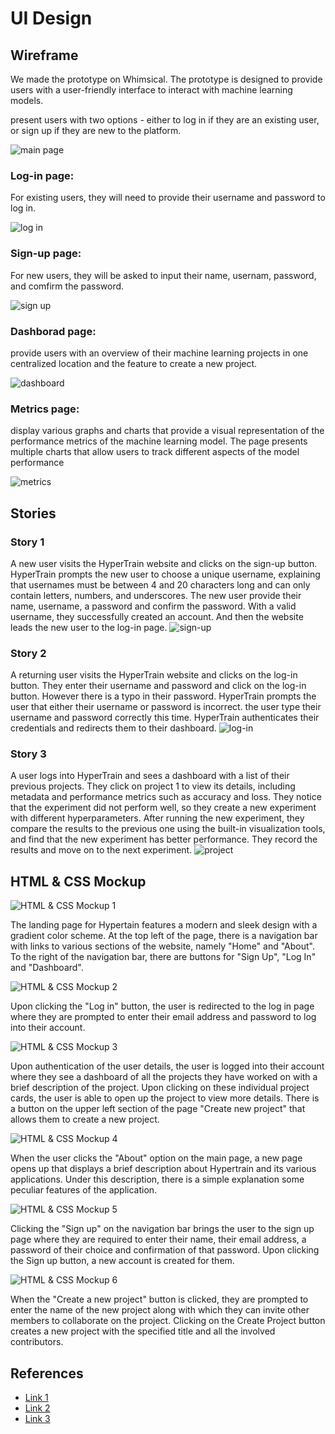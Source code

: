 # UI Design

## Wireframe

We made the prototype on Whimsical. The prototype is designed to provide users with a user-friendly interface to interact with machine learning models.


present users with two options - either to log in if they are an existing user, or sign up if they are new to the platform. 

![main page](https://github.com/umass-cs-326-s23/326-project-repo-team-45-1/blob/main/image/Screenshot_2023-04-03_at_3.46.48_PM.png)

### Log-in page:

For existing users, they will need to provide their username and password to log in.

![log in](https://github.com/umass-cs-326-s23/326-project-repo-team-45-1/blob/main/image/Screenshot_2023-04-03_at_3.47.05_PM.png)

### Sign-up page:

For new users, they will be asked to input their name, usernam, password, and comfirm the password.

![sign up](https://github.com/umass-cs-326-s23/326-project-repo-team-45-1/blob/main/image/Screenshot_2023-04-03_at_3.46.58_PM.png)

### Dashborad page:

provide users with an overview of their machine learning projects in one centralized location and the feature to create a new project.

![dashboard](https://github.com/umass-cs-326-s23/326-project-repo-team-45-1/blob/main/image/Screenshot_2023-04-03_at_3.47.13_PM.png)

### Metrics page:

display various graphs and charts that provide a visual representation of the performance metrics of the machine learning model. The page presents multiple charts that allow users to track different aspects of the model performance

![metrics](https://github.com/umass-cs-326-s23/326-project-repo-team-45-1/blob/main/image/Screenshot_2023-04-03_at_3.47.56_PM.png)

## Stories

### Story 1

A new user visits the HyperTrain website and clicks on the sign-up button. HyperTrain prompts the new user to choose a unique username, explaining that usernames must be between 4 and 20 characters long and can only contain letters, numbers, and underscores. The new user provide their name, username, a password and confirm the password. With a valid username, they successfully created an account. And then the website leads the new user to the log-in page.
![sign-up](https://github.com/umass-cs-326-s23/326-project-repo-team-45-1/blob/main/image/story1.jpg)

### Story 2

A returning user visits the HyperTrain website and clicks on the log-in button. They enter their username and password and click on the log-in button. However there is a typo in their password. HyperTrain prompts the user that either their username or password is incorrect.
the user type their username and password correctly this time. HyperTrain authenticates their credentials and redirects them to their dashboard.
![log-in](https://github.com/umass-cs-326-s23/326-project-repo-team-45-1/blob/main/image/story2.jpg)

### Story 3

A user logs into HyperTrain and sees a dashboard with a list of their previous projects. They click on project 1 to view its details, including metadata and performance metrics such as accuracy and loss. They notice that the experiment did not perform well, so they create a new experiment with different hyperparameters. After running the new experiment, they compare the results to the previous one using the built-in visualization tools, and find that the new experiment has better performance. They record the results and move on to the next experiment.
![project](https://github.com/umass-cs-326-s23/326-project-repo-team-45-1/blob/main/image/story3.jpg)


## HTML & CSS Mockup

![HTML & CSS Mockup 1](https://github.com/umass-cs-326-s23/326-project-repo-team-45-1/blob/main/Mockup%20Screenshots/1.png)

The landing page for Hypertain features a modern and sleek design with a gradient color scheme. At the top left of the page, there is a navigation bar with links to various sections of the website, namely "Home" and "About". To the right of the navigation bar, there are buttons for "Sign Up", "Log In" and "Dashboard".

![HTML & CSS Mockup 2](https://github.com/umass-cs-326-s23/326-project-repo-team-45-1/blob/main/Mockup%20Screenshots/2.png)

Upon clicking the "Log in" button, the user is redirected to the log in page where they are prompted to enter their email address and password to log into their account. 

![HTML & CSS Mockup 3](https://github.com/umass-cs-326-s23/326-project-repo-team-45-1/blob/main/Mockup%20Screenshots/3.png)

Upon authentication of the user details, the user is logged into their account where they see a dashboard of all the projects they have worked on with a brief description of the project. Upon clicking on these individual project cards, the user is able to open up the project to view more details. There is a button on the upper left section of the page "Create new project" that allows them to create a new project. 

![HTML & CSS Mockup 4](https://github.com/umass-cs-326-s23/326-project-repo-team-45-1/blob/main/Mockup%20Screenshots/4.png)

When the user clicks the "About" option on the main page, a new page opens up that displays a brief description about Hypertrain and its various applications. Under this description, there is a simple explanation some peculiar features of the application. 

![HTML & CSS Mockup 5](https://github.com/umass-cs-326-s23/326-project-repo-team-45-1/blob/main/Mockup%20Screenshots/5.png)

Clicking the "Sign up" on the navigation bar brings the user to the sign up page where they are required to enter their name, their email address, a password of their choice and confirmation of that password. Upon clicking the Sign up button, a new account is created for them. 

![HTML & CSS Mockup 6](https://github.com/umass-cs-326-s23/326-project-repo-team-45-1/blob/main/Mockup%20Screenshots/6.png)

When the "Create a new project" button is clicked, they are prompted to enter the name of the new project along with which they can invite other members to collaborate on the project. Clicking on the Create Project button creates a new project with the specified title and all the involved contributors. 


## References

- [Link 1](https://example.com)
- [Link 2](https://example.com)
- [Link 3](https://example.com)
